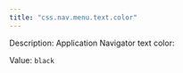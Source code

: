 ```yaml
---
title: "css.nav.menu.text.color"
---
```


Description: Application Navigator text color:

Value: `black`